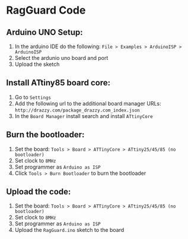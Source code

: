 # RagGuard Code

## Arduino UNO Setup:

1. In the arduino IDE do the following: `File > Examples > ArduinoISP > ArduinoISP`
2. Select the ardunio uno board and port
3. Upload the sketch

## Install ATtiny85 board core:

1. Go to `Settings`
2. Add the following url to the additional board manager URLs: `http://drazzy.com/package_drazzy.com_index.json`
3. In the `Board Manager` install search and install `ATtinyCore`

## Burn the bootloader:

1. Set the board: `Tools > Board > ATTinyCore > ATtiny25/45/85 (no bootloader)`
2. Set clock to `8MHz`
3. Set programmer as `Arduino as ISP`
4. Click `Tools > Burn Bootloader` to burn the bootloader

## Upload the code:

1. Set the board: `Tools > Board > ATTinyCore > ATtiny25/45/85 (no bootloader)`
2. Set clock to `8MHz`
3. Set programmer as `Arduino as ISP`
4. Upload the `RagGuard.ino` sketch to the board
